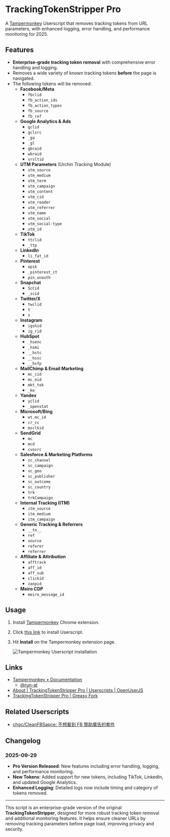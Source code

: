 # TrackingTokenStripper Pro

A [Tampermonkey](https://www.tampermonkey.net/) Userscript that removes tracking tokens from URL parameters, with enhanced logging, error handling, and performance monitoring for 2025.

## Features

- **Enterprise-grade tracking token removal** with comprehensive error handling and logging.
- Removes a wide variety of known tracking tokens **before** the page is navigated.
- The following tokens will be removed:
  - **Facebook/Meta**
    - `fbclid`
    - `fb_action_ids`
    - `fb_action_types`
    - `fb_source`
    - `fb_ref`
  - **Google Analytics & Ads**
    - `gclid`
    - `gclsrc`
    - `_ga`
    - `_gl`
    - `gbraid`
    - `wbraid`
    - `srsltid`
  - **UTM Parameters** (Urchin Tracking Module)
    - `utm_source`
    - `utm_medium`
    - `utm_term`
    - `utm_campaign`
    - `utm_content`
    - `utm_cid`
    - `utm_reader`
    - `utm_referrer`
    - `utm_name`
    - `utm_social`
    - `utm_social-type`
    - `utm_id`
  - **TikTok**
    - `ttclid`
    - `_ttp`
  - **LinkedIn**
    - `li_fat_id`
  - **Pinterest**
    - `epik`
    - `_pinterest_ct`
    - `pin_unauth`
  - **Snapchat**
    - `ScCid`
    - `_scid`
  - **Twitter/X**
    - `twclid`
    - `t`
    - `s`
  - **Instagram**
    - `igshid`
    - `ig_rid`
  - **HubSpot**
    - `_hsenc`
    - `_hsmi`
    - `__hstc`
    - `__hssc`
    - `__hsfp`
  - **MailChimp & Email Marketing**
    - `mc_cid`
    - `mc_eid`
    - `mkt_tok`
    - `_ke`
  - **Yandex**
    - `yclid`
    - `_openstat`
  - **Microsoft/Bing**
    - `wt.mc_id`
    - `cr_cc`
    - `msclkid`
  - **SendGrid**
    - `mc`
    - `mcd`
    - `cvosrc`
  - **Salesforce & Marketing Platforms**
    - `sc_channel`
    - `sc_campaign`
    - `sc_geo`
    - `sc_publisher`
    - `sc_outcome`
    - `sc_country`
    - `trk`
    - `trkCampaign`
  - **Internal Tracking (ITM)**
    - `itm_source`
    - `itm_medium`
    - `itm_campaign`
  - **Generic Tracking & Referrers**
    - `__tn__`
    - `ref`
    - `source`
    - `referer`
    - `referrer`
  - **Affiliate & Attribution**
    - `afftrack`
    - `aff_id`
    - `aff_sub`
    - `clickid`
    - `zanpid`
  - **Meiro CDP**
    - `meiro_message_id`

## Usage

1. Install [Tampermonkey](https://chrome.google.com/webstore/detail/tampermonkey/dhdgffkkebhmkfjojejmpbldmpobfkfo) Chrome extension.

2. Click [this link](https://github.com/vojtaflorian/TrackingTokenStripper-Pro/raw/master/TrackingTokenStripper-Pro.user.js) to install Userscript.

3. Hit **Install** on the Tampermonkey extension page.

    ![Tampermonkey Userscript installation](https://user-images.githubusercontent.com/88981/91120197-acc9ad00-e6c7-11ea-8f4c-2fa3526a72b7.jpg)

## Links

- [Tampermonkey • Documentation](https://www.tampermonkey.net/documentation.php)
  - [@run-at](https://www.tampermonkey.net/documentation.php#_run_at)
- [About | TrackingTokenStripper Pro | Userscripts | OpenUserJS](https://openuserjs.org/scripts/vojtaflorian/TrackingTokenStripper-Pro)
- [TrackingTokenStripper Pro | Greasy Fork](https://greasyfork.org/en/scripts/409925-trackingtokenstripper-pro)

## Related Userscripts

- [chgc/CleanFBSapce: 不想看到 FB 贊助廣告的套件](https://github.com/chgc/CleanFBSapce)

## Changelog

### 2025-09-29

- **Pro Version Released**: New features including error handling, logging, and performance monitoring.
- **New Tokens**: Added support for new tokens, including TikTok, LinkedIn, and updated Google Analytics.
- **Enhanced Logging**: Detailed logs now include timing and category of tokens removed.

---

This script is an enterprise-grade version of the original **TrackingTokenStripper**, designed for more robust tracking token removal and additional monitoring features. It helps ensure cleaner URLs by removing tracking parameters before page load, improving privacy and security.
